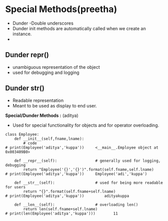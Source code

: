# Special Methods(preetha)

- Dunder -Double underscores
- Dunder init methods are automatically called when we create an instance.
- 
## Dunder repr() 

- unambiguous representation of the object
- used for debugging and logging

## Dunder str()

- Readable representation
- Meant to be used as display to end user.

**Special/Dunder Methods :** (aditya)

* Used for special functionality for objects and for operator overloading.

```python3
class Employee:
	def __init__(self,fname,lname):
		# code
# print(Employee('aditya','kuppa'))		<__main__.Employee object at 0x003409B0>

	def __repr__(self):					# generally used for logging, debugging
		return "Employee('{}','{}')".format(self.fname,self.lname)
# print(Employee('aditya','kuppa'))		Employee('adi','kuppa')

	def __str__(self):					# used for being more readable for users
		return "{}".format(self.fname+self.lname)
# print(Employee('aditya','kuppa'))			adityakuppa

	def __len__(self):					# overloading len()
		return len(self.fname+self.lname)
# print(len(Employee('aditya','kuppa')))		11	
```
